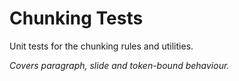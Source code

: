 # Chunking Tests

Unit tests for the chunking rules and utilities.

*Covers paragraph, slide and token-bound behaviour.*
